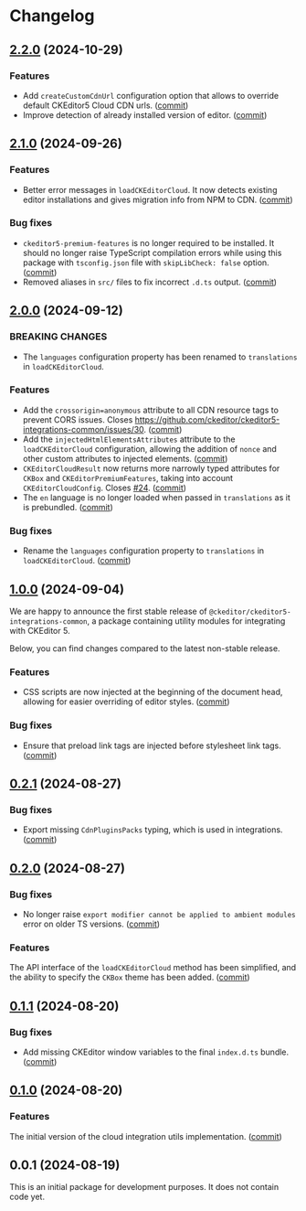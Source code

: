 Changelog
=========

## [2.2.0](https://github.com/ckeditor/ckeditor5-integrations-common/compare/v2.1.0...v2.2.0) (2024-10-29)

### Features

* Add `createCustomCdnUrl` configuration option that allows to override default CKEditor5 Cloud CDN urls. ([commit](https://github.com/ckeditor/ckeditor5-integrations-common/commit/f13ee317b8ee65a79525824d04ebeeb27b52700b))
* Improve detection of already installed version of editor. ([commit](https://github.com/ckeditor/ckeditor5-integrations-common/commit/adc3143d032a2501c0a5872cb92a36938d720f5a))


## [2.1.0](https://github.com/ckeditor/ckeditor5-integrations-common/compare/v2.0.0...v2.1.0) (2024-09-26)

### Features

* Better error messages in `loadCKEditorCloud`. It now detects existing editor installations and gives migration info from NPM to CDN. ([commit](https://github.com/ckeditor/ckeditor5-integrations-common/commit/a57de9cd4e996ff151c599e810db1d33ca380be8))

### Bug fixes

* `ckeditor5-premium-features` is no longer required to be installed. It should no longer raise TypeScript compilation errors while using this package with `tsconfig.json` file with `skipLibCheck: false` option. ([commit](https://github.com/ckeditor/ckeditor5-integrations-common/commit/72b9b8269868cc962a19a1ebdf767b0b1b20dfaa))
* Removed aliases in `src/` files to fix incorrect `.d.ts` output. ([commit](https://github.com/ckeditor/ckeditor5-integrations-common/commit/7fe1f75fe16b8f5e7af93a50f4a11ecabccc5087))


## [2.0.0](https://github.com/ckeditor/ckeditor5-integrations-common/compare/v1.0.0...v2.0.0) (2024-09-12)

### BREAKING CHANGES

* The `languages` configuration property has been renamed to `translations` in `loadCKEditorCloud`.

### Features

* Add the `crossorigin=anonymous` attribute to all CDN resource tags to prevent CORS issues. Closes https://github.com/ckeditor/ckeditor5-integrations-common/issues/30. ([commit](https://github.com/ckeditor/ckeditor5-integrations-common/commit/78587c987dc4d70154db2f1b88455a430b542ac0))
* Add the `injectedHtmlElementsAttributes` attribute to the `loadCKEditorCloud` configuration, allowing the addition of `nonce` and other custom attributes to injected elements. ([commit](https://github.com/ckeditor/ckeditor5-integrations-common/commit/78587c987dc4d70154db2f1b88455a430b542ac0))
* `CKEditorCloudResult` now returns more narrowly typed attributes for `CKBox` and `CKEditorPremiumFeatures`, taking into account `CKEditorCloudConfig`. Closes [#24](https://github.com/ckeditor/ckeditor5-integrations-common/issues/24). ([commit](https://github.com/ckeditor/ckeditor5-integrations-common/commit/30de408f43b85f5f91c64b7d243ca4b773348e9a))
* The `en` language is no longer loaded when passed in `translations` as it is prebundled. ([commit](https://github.com/ckeditor/ckeditor5-integrations-common/commit/25e41b6b199ff616b496b9ac63d610d8d35cf1ea))

### Bug fixes

* Rename the `languages` configuration property to `translations` in `loadCKEditorCloud`. ([commit](https://github.com/ckeditor/ckeditor5-integrations-common/commit/25e41b6b199ff616b496b9ac63d610d8d35cf1ea))


## [1.0.0](https://github.com/ckeditor/ckeditor5-integrations-common/compare/v0.2.1...v1.0.0) (2024-09-04)

We are happy to announce the first stable release of `@ckeditor/ckeditor5-integrations-common`, a package containing utility modules for integrating with CKEditor 5.

Below, you can find changes compared to the latest non-stable release.

### Features

* CSS scripts are now injected at the beginning of the document head, allowing for easier overriding of editor styles. ([commit](https://github.com/ckeditor/ckeditor5-integrations-common/commit/cd61e7ce7baad29adefd275661c9ca7ef5006095))

### Bug fixes

* Ensure that preload link tags are injected before stylesheet link tags. ([commit](https://github.com/ckeditor/ckeditor5-integrations-common/commit/d61b83e8ffede29debcc11c4be2798ad30d527e4))


## [0.2.1](https://github.com/ckeditor/ckeditor5-integrations-common/compare/v0.2.0...v0.2.1) (2024-08-27)

### Bug fixes

* Export missing `CdnPluginsPacks` typing, which is used in integrations. ([commit](https://github.com/ckeditor/ckeditor5-integrations-common/commit/43e7c51e0e3d79ae27bf3edef77a4c2991880801))


## [0.2.0](https://github.com/ckeditor/ckeditor5-integrations-common/compare/v0.1.1...v0.2.0) (2024-08-27)

### Bug fixes

* No longer raise `export modifier cannot be applied to ambient modules` error on older TS versions. ([commit](https://github.com/ckeditor/ckeditor5-integrations-common/commit/15bca0a5f559738558dde08603d16445cb91d349))

### Features

The API interface of the `loadCKEditorCloud` method has been simplified, and the ability to specify the `CKBox` theme has been added. ([commit](https://github.com/ckeditor/ckeditor5-integrations-common/tree/e45c569661b1686d153e12a31c146c46751396e6))

## [0.1.1](https://github.com/ckeditor/ckeditor5-integrations-common/compare/v0.1.0...v0.1.1) (2024-08-20)

### Bug fixes

* Add missing CKEditor window variables to the final `index.d.ts` bundle. ([commit](https://github.com/ckeditor/ckeditor5-integrations-common/commit/09e84c8270633c38c7857754219776659a4cfee2))


## [0.1.0](https://github.com/ckeditor/ckeditor5-integrations-common/compare/v0.0.1...v0.1.0) (2024-08-20)

### Features

The initial version of the cloud integration utils implementation. ([commit](https://github.com/ckeditor/ckeditor5-integrations-common/commit/c7e447058302a9f788a7a5abababe787b721b5f5))


## 0.0.1 (2024-08-19)

This is an initial package for development purposes. It does not contain code yet.
